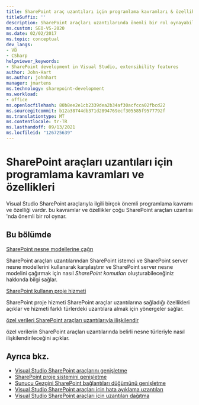 ```yaml
---
title: SharePoint araç uzantıları için programlama kavramları & özellikleri
titleSuffix: ''
description: SharePoint araçları uzantılarında önemli bir rol oynayabileceği Visual Studio SharePoint araçlarıyla ilgili önemli programlama kavramlarını ve özelliklerini gözden geçirin.
ms.custom: SEO-VS-2020
ms.date: 02/02/2017
ms.topic: conceptual
dev_langs:
- VB
- CSharp
helpviewer_keywords:
- SharePoint development in Visual Studio, extensibility features
author: John-Hart
ms.author: johnhart
manager: jmartens
ms.technology: sharepoint-development
ms.workload:
- office
ms.openlocfilehash: 80b8ee2e1cb2339dea2b34af30acfcca02fbcd22
ms.sourcegitcommit: b12a38744db371d2894769ecf305585f9577792f
ms.translationtype: MT
ms.contentlocale: tr-TR
ms.lasthandoff: 09/13/2021
ms.locfileid: "126725639"
---
```

# <a name="programming-concepts-and-features-for-sharepoint-tools-extensions"></a>SharePoint araçları uzantıları için programlama kavramları ve özellikleri
  Visual Studio SharePoint araçlarıyla ilgili birçok önemli programlama kavramı ve özelliği vardır. bu kavramlar ve özellikler çoğu SharePoint araçları uzantısı 'nda önemli bir rol oynar.

## <a name="in-this-section"></a>Bu bölümde
 [SharePoint nesne modellerine çağrı](../sharepoint/calling-into-the-sharepoint-object-models.md)

 SharePoint araçları uzantılarından SharePoint istemci ve SharePoint server nesne modellerini kullanarak karşılaştırır ve SharePoint server nesne modelini çağırmak için nasıl *SharePoint komutları* oluşturabileceğiniz hakkında bilgi sağlar.

 [SharePoint kullanın proje hizmeti](../sharepoint/using-the-sharepoint-project-service.md)

 SharePoint proje hizmeti SharePoint araçlar uzantılarına sağladığı özellikleri açıklar ve hizmeti farklı türlerdeki uzantılara almak için yönergeler sağlar.

 [özel verileri SharePoint araçları uzantılarıyla ilişkilendir](../sharepoint/associating-custom-data-with-sharepoint-tools-extensions.md)

 özel verilerin SharePoint araçları uzantılarında belirli nesne türleriyle nasıl ilişkilendirileceğini açıklar.

## <a name="see-also"></a>Ayrıca bkz.
- [Visual Studio SharePoint araçlarını genişletme](../sharepoint/extending-the-sharepoint-tools-in-visual-studio.md)
- [SharePoint proje sistemini genişletme](../sharepoint/extending-the-sharepoint-project-system.md)
- [Sunucu Gezgini SharePoint bağlantıları düğümünü genişletme](../sharepoint/extending-the-sharepoint-connections-node-in-server-explorer.md)
- [Visual Studio SharePoint araçları için hata ayıklama uzantıları](../sharepoint/debugging-extensions-for-the-sharepoint-tools-in-visual-studio.md)
- [Visual Studio SharePoint araçları için uzantıları dağıtma](../sharepoint/deploying-extensions-for-the-sharepoint-tools-in-visual-studio.md)

